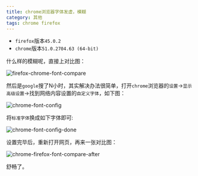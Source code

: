 ```yaml
---
title: chrome浏览器字体发虚，模糊
category: 其他
tags: chrome firefox
---
```


*   `firefox`版本`45.0.2`
*   `chrome`版本`51.0.2704.63 (64-bit)`

什么样的模糊呢，直接上对比图：

<!-- more -->

![firefox-chrome-font-compare]({{site.baseurl}}/assets/imgs/firefox-chrome-font-compare.png)

然后是`google`搜了N小时，其实解决办法很简单，打开`chrome`浏览器的`设置`->`显示高级设置`->找到网络内容设置的`自定义字体`，如下图：

![chrome-font-config]({{site.baseurl}}/assets/imgs/chrome-font-config.png)

将`标准字体`换成如下字体即可:

![chrome-font-config-done]({{site.baseurl}}/assets/imgs/chrome-font-config-done.png)

设置完毕后，重新打开网页，再来一张对比图：

![chrome-firefox-font-compare-after]({{site.baseurl}}/assets/imgs/chrome-firefox-font-compare-after.png)

舒畅了。
